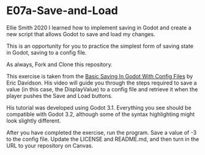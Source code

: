# E07a-Save-and-Load    

Ellie Smith 2020
I learned how to implement saving in Godot and create a new script that allows Godot to save and load my changes.

This is an opportunity for you to practice the simplest form of saving state in Godot, saving to a config file.

As always, Fork and Clone this repository.

This exercise is taken from the [Basic Saving In Godot With Config Files](https://www.youtube.com/watch?v=ygGaN1EOQEA) by Eric Davidson. His video will guide you through the steps required to save a value (in this case, the DisplayValue) to a config file and retrieve it when the player pushes the Save and Load buttons.

His tutorial was developed using Godot 3.1. Everything you see should be compatible with Godot 3.2, although some of the syntax highlighting might look slightly different.

After you have completed the exercise, run the program. Save a value of -3 to the config file. Update the LICENSE and README.md, and then turn in the URL to your repository on Canvas.
